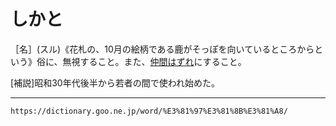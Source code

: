 # しかと

［名］(スル)《花札の、10月の絵柄である鹿がそっぽを向いているところからという》俗に、無視すること。また、[仲間はずれ](%E3%81%AA%E3%81%8B%E3%81%BE%E3%81%AF%E3%81%9A%E3%82%8C%EF%BC%88%E4%BB%B2%E9%96%93%E5%A4%96%E3%82%8C%EF%BC%89.md)にすること。

\[補説\]昭和30年代後半から若者の間で使われ始めた。

---
`https://dictionary.goo.ne.jp/word/%E3%81%97%E3%81%8B%E3%81%A8/`